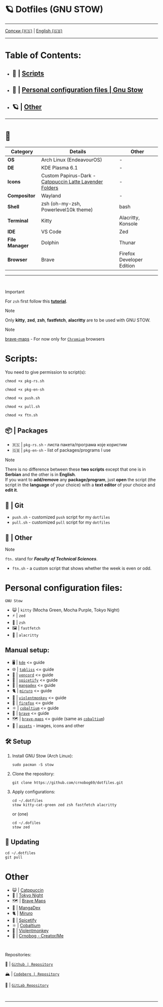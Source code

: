 # 🪐 Dotfiles (GNU STOW)

---

  [Српски (🇷🇸)](README.md) | [English (🇬🇧)](README-en.md)

---

# Table of Contents:

- ## 📜 | [Scripts](#scripts)
- ## 🗼 | [Personal configuration files | Gnu Stow](#personal-configuration-files)
- ## 🪐 | [Other](#other)

---

# 🐧

| Category            | Details                                    | Other                                  |
|---------------------|--------------------------------------------|----------------------------------------|
| **OS**              | Arch Linux (EndeavourOS)                   | -                                      |
| **DE**              | KDE Plasma 6.1                             | -                                      |
| **Icons**           | Custom Papirus-Dark - [Catppuccin Latte Lavender Folders](https://github.com/catppuccin/papirus-folders)          | -                                      |
| **Compositor**      | Wayland                                    | -                                      |
| **Shell**           | zsh (oh-my-zsh, Powerlevel10k theme)       | bash                                    |
| **Terminal**        | Kitty                                      | Alacritty, Konsole                      |
| **IDE**             | VS Code                                    | Zed                                     |
| **File Manager**    | Dolphin                                    | Thunar                                  |
| **Browser**         | Brave                                      | Firefox Developer Edition              |

---

<br>

> [!IMPORTANT]
> For `zsh` first follow this [**tutorial**](https://www.youtube.com/watch?v=ud7YxC33Z3w).

> [!NOTE]
> Only **kitty**, **zed**, **zsh**, **fastfetch**, **alacritty** are to be used with GNU STOW.

> [!NOTE]
> [brave-maps](brave-maps) - For now only for [`Chromium`](https://alternativeto.net/category/browsers/chromium-based/) browsers

# Scripts:

You need to give permission to script(s):

```
chmod +x pkg-rs.sh
```

```
chmod +x pkg-en-sh
```

```
chmod +x push.sh
```

```
chmod +x pull.sh
```

```
chmod +x ftn.sh
```

## 📦 | Packages

- 🇷🇸 | `pkg-rs.sh` - листа пакета/програма које користим
- 🇬🇧 | `pkg-en-sh` - list of packages/programs I use

> [!NOTE]
> There is no difference between these **two scripts** except that one is in **Serbian** and the other is in **English**.
> <br>
> If you want to **add/remove** any **package/program**, just **open** the script (the script in the **language** of your choice) with a **text editor** of your choice and **edit it**.

## 🔄 | Git

- `push.sh` - customized `push` script for my `dotfiles`
- `pull.sh` - customized `pull` script for my `dotfiles`

## 🐧 | Other

> [!NOTE]
> `ftn.` stand for ***Faculty of Technical Sciences***.

- `ftn.sh` - a custom script that shows whether the week is even or odd.

# Personal configuration files:

`GNU Stow`

- 😺 | `kitty` (Mocha Green, Mocha Purple, Tokyo Night)
- ⚡ | `zed`
- 🐚 | `zsh`
- 🖼️ | `fastfetch`
- 🌴 | `alacritty`

## Manual setup:
- 🖥️ | [`kde`](kde/README.md) <= guide
- 🌐 | [`tabliss`](tabliss/README.md) <= guide
- 💬 | [`vencord`](vencord/README.md) <= guide
- 🎵 | [`spicetify`](spicetify/README.md) <= guide
- 🐇 | [`mangadex`](mangadex/README.md) <= guide
- 🐈 | [`miruro`](miruro/README.md) <= guide
- 🐒 | [`violentmonkey`](violentmonkey/README.md) <= guide
- 🦊 | [`firefox`](firefox/README.md) <= guide
- ⚛️ | [`cobaltium`](https://github.com/crnobog69/cobaltium) <= guide
- 🦁 | [`brave`](brave/README.md) <= guide
- 🗺️ | [`brave-maps`](https://github.com/crnobog69/cobaltium) <= guide (same as [`cobaltium`](https://github.com/crnobog69/cobaltium))
- 🧰 | [`assets`](assets/) - images, icons and other

## 🛠️ Setup

1. Install GNU Stow (Arch Linux):
   ```
   sudo pacman -S stow
   ```

2. Clone the repository:
   ```
   git clone https://github.com/crnobog69/dotfiles.git
   ```

3. Apply configurations:
   ```
   cd ~/.dotfiles
   stow kitty-cat-green zed zsh fastfetch alacritty
   ```

   or (one)

   ```
   cd ~/.dofiles
   stow zed
   ```

## 🔄 Updating

```
cd ~/.dotfiles
git pull
```

# Other

- 😺 | [Catppuccin](https://github.com/catppuccin)
- 🗼 | [Tokyo Night](https://github.com/tokyo-night)
- 🗺️ | [Brave Maps](https://github.com/stignarnia/add-maps-links-brave-search)
- 🐇 | [MangaDex](https://github.com/crnobog69/mangadex)
- 🐈 | [Miruro](https://github.com/crnobog69/miruro-catppuccin)
- 🎵 | [Spicetify](https://github.com/spicetify/cli)
- ⚛️ | [Cobaltium](https://github.com/crnobog69/cobaltium)
- 🐒 | [Violentmonkey](https://github.com/crnobog69/violentmonkey-mocha)
- 🦊 | [Crnobog - Creator/Me](https://github.com/crnobog69)

<br>

Repositories:

🐙 | [`Github | Repository`](https://github.com/crnobog69/dotfiles)

🏔️ | [`Codeberg | Repository`](https://codeberg.org/crnobog/dotfiles)

🦊 | [`GitLab Repository`](https://gitlab.com/crnobog/dotfiles)

<br>

---